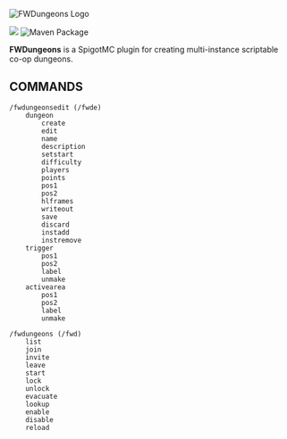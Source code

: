 ![FWDungeons Logo](https://repository-images.githubusercontent.com/268072687/382d7080-a919-11ea-9cc9-e7d4b3e39074)

[![](https://jitpack.io/v/ForgottenWorld/FWDungeons.svg)](https://jitpack.io/#ForgottenWorld/FWDungeons)
![Maven Package](https://github.com/ForgottenWorld/FWDungeons/workflows/Maven%20Package/badge.svg)

<b>FWDungeons</b> is a SpigotMC plugin for creating multi-instance scriptable co-op dungeons.

## COMMANDS

    /fwdungeonsedit (/fwde)
        dungeon
            create
            edit
            name
            description
            setstart
            difficulty
            players
            points
            pos1
            pos2
            hlframes
            writeout
            save
            discard
            instadd
            instremove
        trigger
            pos1
            pos2
            label
            unmake
        activearea
            pos1
            pos2
            label
            unmake
            
    /fwdungeons (/fwd)
        list
        join
        invite
        leave
        start
        lock
        unlock
        evacuate
        lookup
        enable
        disable
        reload
        
